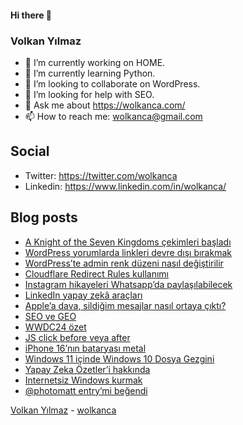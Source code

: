#### Hi there 👋

### Volkan Yılmaz

- 🔭 I’m currently working on HOME.
- 🌱 I’m currently learning Python.
- 👯 I’m looking to collaborate on WordPress.
- 🤔 I’m looking for help with SEO.
- 💬 Ask me about https://wolkanca.com/
- 📫 How to reach me: wolkanca@gmail.com

## Social
- Twitter: https://twitter.com/wolkanca
- Linkedin: https://www.linkedin.com/in/wolkanca/



## Blog posts
<!-- BLOG-POST-LIST:START -->
- [A Knight of the Seven Kingdoms çekimleri başladı](https://wolkanca.com/a-knight-of-the-seven-kingdoms-cekimleri-basladi/)
- [WordPress yorumlarda linkleri devre dışı bırakmak](https://wolkanca.com/wordpress-yorumlarda-linkleri-devre-disi-birakmak/)
- [WordPress’te admin renk düzeni nasıl değiştirilir](https://wolkanca.com/wordpresste-admin-renk-duzeni-nasil-degistirilir/)
- [Cloudflare Redirect Rules kullanımı](https://wolkanca.com/cloudflare-redirect-rules-kullanimi/)
- [Instagram hikayeleri Whatsapp’da paylaşılabilecek](https://wolkanca.com/instagram-hikayeleri-whatsappda-paylasilabilecek/)
- [LinkedIn yapay zekâ araçları](https://wolkanca.com/linkedin-yapay-zeka-araclari/)
- [Apple’a dava, sildiğim mesajlar nasıl ortaya çıktı?](https://wolkanca.com/applea-dava-sildigim-mesajlar-nasil-ortaya-cikti/)
- [SEO ve GEO](https://wolkanca.com/seo-ve-geo/)
- [WWDC24 özet](https://wolkanca.com/wwdc24-ozet/)
- [JS click before veya after](https://wolkanca.com/js-click-before-veya-after/)
- [iPhone 16’nın bataryası metal](https://wolkanca.com/iphone-16nin-bataryasi-metal/)
- [Windows 11 içinde Windows 10 Dosya Gezgini](https://wolkanca.com/windows-11-icinde-windows-10-dosya-gezgini/)
- [Yapay Zeka Özetler’i hakkında](https://wolkanca.com/yapay-zeka-ozetleri-hakkinda/)
- [Internetsiz Windows kurmak](https://wolkanca.com/internetsiz-windows-kurmak/)
- [@photomatt entry’mi beğendi](https://wolkanca.com/photomatt-entrymi-begendi/)
<!-- BLOG-POST-LIST:END -->


[Volkan Yılmaz](https://volkanyilmaz.com.tr/) - [wolkanca](https://wolkanca.com/)
